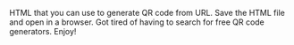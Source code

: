 HTML that you can use to generate QR code from URL. Save the HTML file and open in a browser.
Got tired of having to search for free QR code generators. Enjoy!
